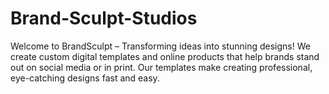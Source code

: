 # Brand-Sculpt-Studios
Welcome to BrandSculpt – Transforming ideas into stunning designs! We create custom digital templates and online products that help brands stand out on social media or in print. Our templates make creating professional, eye-catching designs fast and easy.

